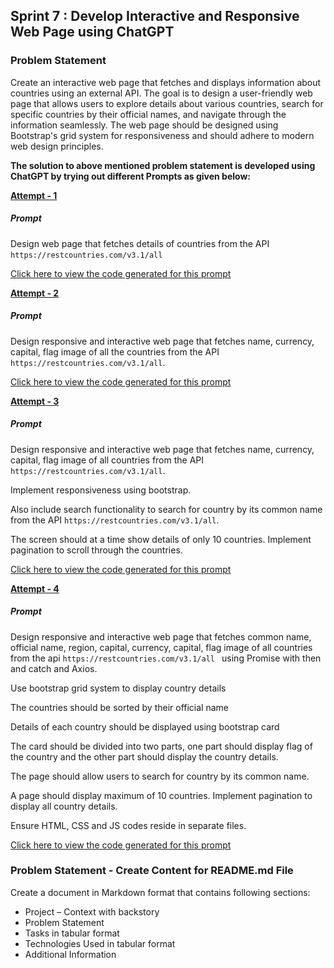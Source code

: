 ## Sprint 7 : Develop Interactive and Responsive Web Page using ChatGPT

### Problem Statement

Create an interactive web page that fetches and displays information about countries using an external API. The goal is to design a user-friendly web page that allows users to explore details about various countries, search for specific countries by their official names, and navigate through the information seamlessly. The web page should be designed using Bootstrap's grid system for responsiveness and should adhere to modern web design principles.

**The solution to above mentioned problem statement is developed using ChatGPT by trying out different Prompts as given below:** 

[**Attempt - 1**](./demo-1)

##### Prompt

Design web page that fetches details of countries from the API `https://restcountries.com/v3.1/all`​

​[Click here to view the code generated for this prompt​](./demo-1/)

[**Attempt - 2**](./demo-2)

##### Prompt

Design responsive and interactive web page that fetches name, currency, capital, flag image of all the countries from the API `https://restcountries.com/v3.1/all`​.

​[Click here to view the code generated for this prompt​](./demo-2)

[**Attempt - 3**](./demo-3)

##### Prompt

Design responsive and interactive web page that fetches name, currency, capital, flag image of all countries from the API `https://restcountries.com/v3.1/all`. ​

Implement responsiveness using bootstrap. ​

Also include search functionality to search for country by its common name from the API `https://restcountries.com/v3.1/all`.​

The screen should at a time show details of only 10 countries. Implement pagination to scroll through the countries.​

​[Click here to view the code generated for this prompt​](./demo-3/)

[**Attempt - 4**](./demo-4)

##### Prompt

Design responsive and interactive web page that fetches common name, official name, region, capital, currency, capital, flag image of all countries from the api `https://restcountries.com/v3.1/all ` using Promise with then and catch and Axios.

Use bootstrap grid system to display country details​

The countries should be sorted by their official name​

Details of each country should be displayed using bootstrap card​

The card should be divided into two parts, one part should display flag of the country and the other part should display the country details.​

The page should allow users to search for country by its common name​.

A page should display maximum of 10 countries. Implement pagination to display all country details​.

Ensure HTML, CSS and JS codes reside in separate files.

​[Click here to view the code generated for this prompt​](./demo-4/)

### Problem Statement - Create Content for README.md File​

Create a document in Markdown format that contains following sections:​

- Project – Context with backstory
- Problem Statement
- Tasks in tabular format
- Technologies Used in tabular format
- Additional Information
